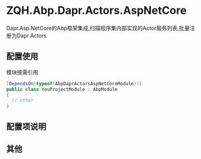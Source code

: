 # ZQH.Abp.Dapr.Actors.AspNetCore

Dapr.Asp.NetCore的Abp框架集成,扫描程序集内部实现的Actor服务列表,批量注册为Dapr.Actors  

## 配置使用

模块按需引用

```csharp
[DependsOn(typeof(AbpDaprActorsAspNetCoreModule))]
public class YouProjectModule : AbpModule
{
  // other
}
```
## 配置项说明


## 其他
